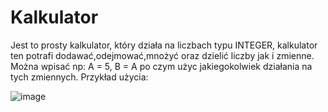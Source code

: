 # Kalkulator

Jest to prosty kalkulator, który działa na liczbach typu INTEGER, kalkulator ten potrafi dodawać,odejmować,mnożyć oraz dzielić liczby jak i zmienne.
Można wpisać np: A = 5, B = A po czym użyc jakiegokolwiek działania na tych zmiennych. Przykład użycia:

![image](https://user-images.githubusercontent.com/92478936/223140830-e7a9b03e-15a8-460b-8b64-9301a7fdbe71.png)



